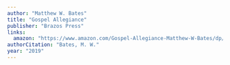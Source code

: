 ```yaml
---
author: "Matthew W. Bates"
title: "Gospel Allegiance"
publisher: "Brazos Press"
links:
  amazon: "https://www.amazon.com/Gospel-Allegiance-Matthew-W-Bates/dp/1587434539"
authorCitation: "Bates, M. W."
year: "2019"
---
```

